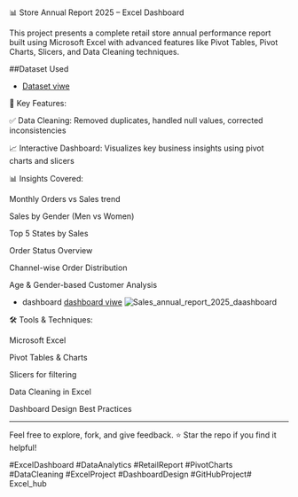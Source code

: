 📊 Store Annual Report 2025 – Excel Dashboard

This project presents a complete retail store annual performance report built using Microsoft Excel with advanced features like Pivot Tables, Pivot Charts, Slicers, and Data Cleaning techniques.

##Dataset Used
- <a href="https://github.com/sanketdeshmukh2706/Excel_hub/blob/main/Store%20Data%20Analysis.xlsx">Dataset viwe</a>

🔧 Key Features:

✅ Data Cleaning: Removed duplicates, handled null values, corrected inconsistencies

📈 Interactive Dashboard: Visualizes key business insights using pivot charts and slicers

📊 Insights Covered:

Monthly Orders vs Sales trend

Sales by Gender (Men vs Women)

Top 5 States by Sales

Order Status Overview

Channel-wise Order Distribution

Age & Gender-based Customer Analysis

- dashboard <a href="https://github.com/sanketdeshmukh2706/Excel_hub/blob/main/Sales_annual_report_2025_daashboard.jpg">dashboard viwe</a>
![Sales_annual_report_2025_daashboard](https://github.com/user-attachments/assets/b1f483ae-d0ff-4d21-a828-43b365cbdbe2)

🛠 Tools & Techniques:

Microsoft Excel

Pivot Tables & Charts

Slicers for filtering

Data Cleaning in Excel

Dashboard Design Best Practices


---

Feel free to explore, fork, and give feedback.
⭐ Star the repo if you find it helpful!

#ExcelDashboard #DataAnalytics #RetailReport #PivotCharts #DataCleaning #ExcelProject #DashboardDesign #GitHubProject# Excel_hub
